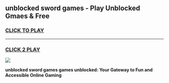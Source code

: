 
## unblocked sword games - Play Unblocked Gmaes & Free
<h3>
<a href="https://news.freeplayer.one?title=unblocked_sword_games&ref=16F">CLICK TO PLAY</a></h3>
<hr>

<h3>
<a href="https://news.freeplayer.one?title=unblocked_sword_games&ref=16F">CLICK 2 PLAY</a>
  
</h3>

<a href="https://news.freeplayer.one?title=unblocked_sword_games&ref=16F/"><img src="https://clearcache.store/games.png"></a>


**unblocked sword games games unblocked: Your Gateway to Fun and Accessible Online Gaming**
